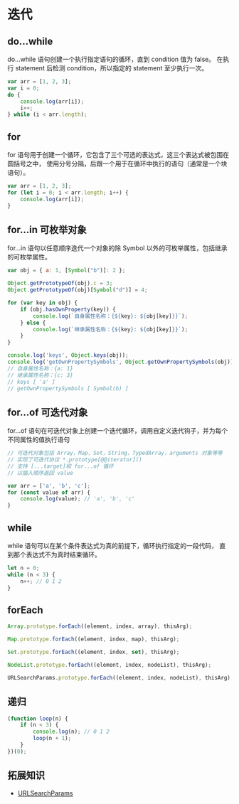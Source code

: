 # 迭代

## do...while

do...while 语句创建一个执行指定语句的循环，直到 condition 值为 false。
在执行 statement 后检测 condition，所以指定的 statement 至少执行一次。

```js
var arr = [1, 2, 3];
var i = 0;
do {
	console.log(arr[i]);
	i++;
} while (i < arr.length);
```

## for

for 语句用于创建一个循环，它包含了三个可选的表达式，这三个表达式被包围在圆括号之中，
使用分号分隔，后跟一个用于在循环中执行的语句（通常是一个块语句）。

```js
var arr = [1, 2, 3];
for (let i = 0; i < arr.length; i++) {
	console.log(arr[i]);
}
```

## for...in 可枚举对象

for...in 语句以任意顺序迭代一个对象的除 Symbol 以外的可枚举属性，包括继承的可枚举属性。

```js
var obj = { a: 1, [Symbol("b")]: 2 };

Object.getPrototypeOf(obj).c = 3;
Object.getPrototypeOf(obj)[Symbol("d")] = 4;

for (var key in obj) {
    if (obj.hasOwnProperty(key)) {
        console.log(`自身属性名称：{${key}: ${obj[key]}}`);
    } else {
        console.log(`继承属性名称：{${key}: ${obj[key]}}`);
    }
}

console.log('keys', Object.keys(obj));
console.log('getOwnPropertySymbols', Object.getOwnPropertySymbols(obj));
// 自身属性名称：{a: 1}
// 继承属性名称：{c: 3}
// keys [ 'a' ]
// getOwnPropertySymbols [ Symbol(b) ]
```

## for...of 可迭代对象

for...of 语句在可迭代对象上创建一个迭代循环，调用自定义迭代钩子，并为每个不同属性的值执行语句

```js
// 可迭代对象包括 Array，Map，Set，String，TypedArray，arguments 对象等等
// 实现了可迭代协议 *.prototype[@@iterator]()
// 支持 [...target]和 for...of 循环
// 以插入顺序返回 value

var arr = ['a', 'b', 'c'];
for (const value of arr) {
	console.log(value); // 'a', 'b', 'c'
}
```

## while

while 语句可以在某个条件表达式为真的前提下，循环执行指定的一段代码，
直到那个表达式不为真时结束循环。

```js
let n = 0;
while (n < 3) {
	n++; // 0 1 2
}
```

## forEach

```js
Array.prototype.forEach((element, index, array), thisArg);

Map.prototype.forEach((element, index, map), thisArg);

Set.prototype.forEach((element, index, set), thisArg);

NodeList.prototype.forEach((element, index, nodeList), thisArg);

URLSearchParams.prototype.forEach((element, index, nodeList), thisArg);
```

## 递归

```js
(function loop(n) {
	if (n < 3) {
		console.log(n); // 0 1 2
		loop(n + 1);
	}
})(0);
```

## 拓展知识

-   [URLSearchParams](https://developer.mozilla.org/zh-CN/docs/Web/API/URLSearchParams)
